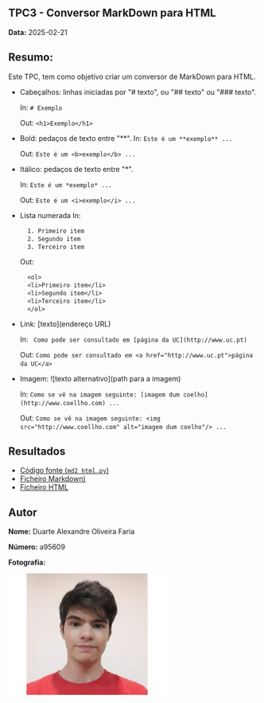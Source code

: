 ## TPC3 - Conversor MarkDown para HTML

**Data:** 2025-02-21

## Resumo: 
Este TPC, tem como objetivo criar um conversor de MarkDown para HTML.

- Cabeçalhos: linhas iniciadas por "# texto", ou "## texto" ou "### texto".
 
    In: `# Exemplo`

    Out: `<h1>Exemplo</h1>`

- Bold: pedaços de texto entre "**".
    In: `Este é um **exemplo** ...`
    
    Out: `Este é um <b>exemplo</b> ...`

- Itálico: pedaços de texto entre "*".
    
    In: `Este é um *exemplo* ...`
    
    Out: `Este é um <i>exemplo</i> ...`

- Lista numerada
    In: 

        1. Primeiro item
        2. Segundo item
        3. Terceiro item
    Out:

        <ol>
        <li>Primeiro item</li>
        <li>Segundo item</li>
        <li>Terceiro item</li>
        </ol>

- Link: [texto](endereço URL)

    In: ` Como pode ser consultado em [página da UC](http://www.uc.pt)`

    Out: `Como pode ser consultado em <a href="http://www.uc.pt">página da UC</a>`

- Imagem: ![texto alternativo](path para a imagem)

    In: `Como se vê na imagem seguinte: [imagem dum coelho](http://www.coellho.com) ...`

    Out: `Como se vê na imagem seguinte: <img src="http://www.coellho.com" alt="imagem dum coelho"/> ...`

## Resultados
- [Código fonte (`md2 html.py`)](md2html.py)
- [Ficheiro Markdown)](example.md)
- [Ficheiro HTML](example.html)

## Autor

**Nome:** Duarte Alexandre Oliveira Faria

**Número:** a95609

**Fotografia:**

![Fotografia do Autor](TPC1/20200928.jpg) 